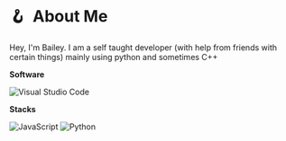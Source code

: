 # 🪝 &nbsp;About Me
Hey, I'm Bailey. I am a self taught developer (with help from friends with certain things) mainly using python and sometimes C++


**Software**

![Visual Studio Code](https://img.shields.io/badge/Visual%20Studio%20Code-0078d7.svg?style=for-the-badge&logo=visual-studio-code&logoColor=white)

**Stacks**

![JavaScript](https://img.shields.io/badge/javascript-%2320232a?style=for-the-badge&logo=javascript&logoColor=white)
![Python](https://img.shields.io/badge/python-%2320232a?style=for-the-badge&logo=python&logoColor=white)

